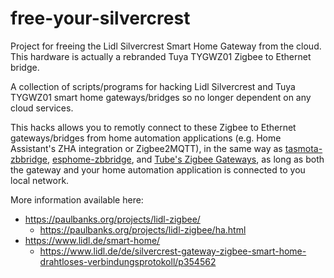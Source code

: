 # free-your-silvercrest
Project for freeing the Lidl Silvercrest Smart Home Gateway from the cloud. This hardware is actually a rebranded Tuya TYGWZ01 Zigbee to Ethernet bridge.

A collection of scripts/programs for hacking Lidl Silvercrest and Tuya TYGWZ01 smart home gateways/bridges so no longer dependent on any cloud services.

This hacks allows you to remotly connect to these Zigbee to Ethernet gateways/bridges from home automation applications (e.g. Home Assistant's ZHA integration or Zigbee2MQTT), in the same way as [tasmota-zbbridge](https://zigbee.blakadder.com/Sonoff_ZBBridge.html), [esphome-zbbridge](https://github.com/thegroove/esphome-zbbridge/), and [Tube's Zigbee Gateways](https://github.com/tube0013/tube_gateways), as long as both the gateway and your home automation application is connected to you local network.

More information available here: 

* https://paulbanks.org/projects/lidl-zigbee/
  * https://paulbanks.org/projects/lidl-zigbee/ha.html
* https://www.lidl.de/smart-home/
  * https://www.lidl.de/de/silvercrest-gateway-zigbee-smart-home-drahtloses-verbindungsprotokoll/p354562
